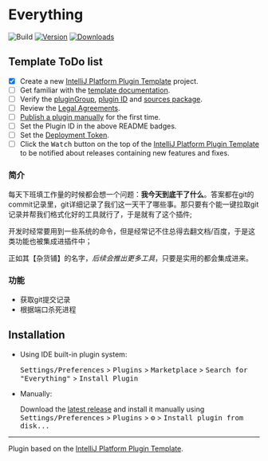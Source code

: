 # Everything

![Build](https://github.com/ZimaBlue1995/Everything/workflows/Build/badge.svg)
[![Version](https://img.shields.io/jetbrains/plugin/v/PLUGIN_ID.svg)](https://plugins.jetbrains.com/plugin/PLUGIN_ID)
[![Downloads](https://img.shields.io/jetbrains/plugin/d/PLUGIN_ID.svg)](https://plugins.jetbrains.com/plugin/PLUGIN_ID)

## Template ToDo list
- [x] Create a new [IntelliJ Platform Plugin Template][template] project.
- [ ] Get familiar with the [template documentation][template].
- [ ] Verify the [pluginGroup](/gradle.properties), [plugin ID](/src/main/resources/META-INF/plugin.xml) and [sources package](/src/main/kotlin).
- [ ] Review the [Legal Agreements](https://plugins.jetbrains.com/docs/marketplace/legal-agreements.html).
- [ ] [Publish a plugin manually](https://plugins.jetbrains.com/docs/intellij/publishing-plugin.html?from=IJPluginTemplate) for the first time.
- [ ] Set the Plugin ID in the above README badges.
- [ ] Set the [Deployment Token](https://plugins.jetbrains.com/docs/marketplace/plugin-upload.html).
- [ ] Click the <kbd>Watch</kbd> button on the top of the [IntelliJ Platform Plugin Template][template] to be notified about releases containing new features and fixes.

<!-- Plugin description -->
### 简介
每天下班填工作量的时候都会想一个问题：**我今天到底干了什么**。答案都在git的commit记录里，git详细记录了我们这一天干了哪些事。那只要有个能一键拉取git记录并帮我们格式化好的工具就行了，于是就有了这个插件;

开发时经常要用到一些系统的命令，但是经常记不住总得去翻文档/百度，于是这类功能也被集成进插件中；

正如其【杂货铺】的名字，_后续会推出更多工具_，只要是实用的都会集成进来。

### 功能
* 获取git提交记录
* 根据端口杀死进程

<!-- Plugin description end -->

## Installation

- Using IDE built-in plugin system:
  
  <kbd>Settings/Preferences</kbd> > <kbd>Plugins</kbd> > <kbd>Marketplace</kbd> > <kbd>Search for "Everything"</kbd> >
  <kbd>Install Plugin</kbd>
  
- Manually:

  Download the [latest release](https://github.com/ZimaBlue1995/Everything/releases/latest) and install it manually using
  <kbd>Settings/Preferences</kbd> > <kbd>Plugins</kbd> > <kbd>⚙️</kbd> > <kbd>Install plugin from disk...</kbd>


---
Plugin based on the [IntelliJ Platform Plugin Template][template].

[template]: https://github.com/JetBrains/intellij-platform-plugin-template

